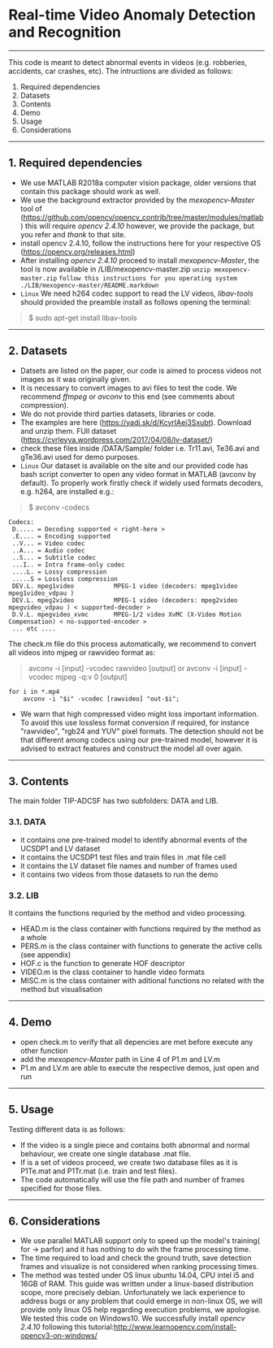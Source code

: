 # Real-time Video Anomaly Detection and Recognition
---

This code is meant to detect abnormal events in videos (e.g. robberies, accidents, car crashes, etc). 
The intructions are divided as follows:
1. Required dependencies
2. Datasets
3. Contents
4. Demo
5. Usage
6. Considerations
---

## 1. Required dependencies
- We use MATLAB R2018a computer vision package, older versions that contain this package should work as well.
- We use the background extractor provided by the _mexopencv-Master_ tool of (https://github.com/opencv/opencv_contrib/tree/master/modules/matlab) this will require _opencv 2.4.10_ however, we provide the package, but you refer and _thank_ to that site.
- install opencv 2.4.10, follow the instructions here for your respective OS (https://opencv.org/releases.html)
- After installing _opencv 2.4.10_ proceed to install _mexopencv-Master_, the tool is now available in /LIB/mexopencv-master.zip 
`unzip mexopencv-master.zip`
`follow this instructions for you operating system ./LIB/mexopencv-master/README.markdown`
- `Linux` We need h264 codec support to read the LV videos, _libav-tools_ should provided the preamble install as follows opening the terminal:
> $ sudo apt-get install libav-tools
---

## 2. Datasets 
- Datsets are listed on the paper, our code is aimed to process videos not images as it was originally given.
- It is necessary to convert images to avi files to test the code. We recommend _ffmpeg_ or _avconv_ to this end (see comments about compression). 
- We do not provide third parties datasets, libraries or code.
- The examples are here (https://yadi.sk/d/KcyrIAei3Sxubt). Download and unzip them. FUll dataset (https://cvrleyva.wordpress.com/2017/04/08/lv-dataset/)
- check these files inside /DATA/Sample/ folder i.e. Tr11.avi, Te36.avi and gTe36.avi used for demo purposes.
- `Linux` Our dataset is available on the site and our provided code has bash script converter to open any video format in MATLAB (avconv by default). To properly work firstly check if widely used formats decoders, e.g. h264, are installed e.g.:
> $ avconv -codecs
```
Codecs:
 D..... = Decoding supported < right-here >
 .E.... = Encoding supported  
 ..V... = Video codec
 ..A... = Audio codec
 ..S... = Subtitle codec
 ...I.. = Intra frame-only codec
 ....L. = Lossy compression
 .....S = Lossless compression
 DEV.L. mpeg1video           MPEG-1 video (decoders: mpeg1video mpeg1video_vdpau )
 DEV.L. mpeg2video           MPEG-1 video (decoders: mpeg2video mpegvideo_vdpau ) < supported-decoder >
 D.V.L. mpegvideo_xvmc       MPEG-1/2 video XvMC (X-Video Motion Compensation) < no-supported-encoder >
 ... etc ....
```
The check.m file do this process automatically, we recommend to convert all videos into mjpeg or rawvideo format as:
> avconv -i [input] -vcodec rawvideo [output]
or
> avconv -i [input] -vcodec mjpeg -q:v 0 [output]
```
for i in *.mp4
	avconv -i "$i" -vcodec [rawvideo] "out-$i";
```
- We warn that high compressed video might loss important information. To avoid this use lossless format conversion if required, for instance "rawvideo", "rgb24 and YUV" pixel formats. The detection should not be that different among codecs using our pre-trained model, however it is advised to extract features and construct the model all over again.
---

## 3. Contents
The main folder TIP-ADCSF has two subfolders: DATA and LIB.

### 3.1. DATA
+ it contains one pre-trained model to identify abnormal events of the UCSDP1 and LV dataset
+ it contains the UCSDP1 test files and train files in .mat file cell
+ it contains the LV dataset file names and number of frames used
+ it contains two videos from those datasets to run the demo

### 3.2. LIB
It contains the functions requried by the method and video processing.
+ HEAD.m is the class container with functions required by the method as a whole
+ PERS.m is the class container with functions to generate the active cells (see appendix)
+ HOF.c is the function to generate HOF descriptor 
+ VIDEO.m is the class container to handle video formats
+ MISC.m is the class container with aditional functions no related with the method but visualisation
---

## 4. Demo
- open check.m to verify that all depencies are met before execute any other function
- add the _mexopencv-Master_ path in Line 4 of P1.m and LV.m
- P1.m and LV.m are able to execute the respective demos, just open and run
---

## 5. Usage
Testing different data is as follows:
+ If the video is a single piece and contains both abnormal and normal behaviour, we create one single database .mat file.
+ If is a set of videos proceed, we create two database files as it is P1Te.mat and P1Tr.mat (i.e. train and test files).
+ The code automatically will use the file path and number of frames specified for those files.
---

## 6. Considerations
- We use parallel MATLAB support only to speed up the model's training( for -> parfor) and it has nothing to do wih the frame processing time.
- The time required to load and check the ground truth, save detection frames and visualize is not considered when ranking processing times.
- The method was tested under OS linux ubuntu 14.04, CPU intel i5 and 16GB of RAM. This guide was written under a linux-based distribution scope, more precisely debian. Unfortunately we lack experience to address bugs or any problem that could emerge in non-linux OS, we will provide only linux OS help regarding execution problems, we apologise.
We tested this code on Windows10. We successfully install _opencv 2.4.10_ following this tutorial:http://www.learnopencv.com/install-opencv3-on-windows/
